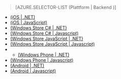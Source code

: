 > [AZURE.SELECTOR-LIST (Plattform | Backend )]

-   [(iOS | .NET)][(iOS | .NET)]
-   [(iOS | JavaScript)][(iOS | JavaScript)]
-   [(Windows Store C# | .NET)][(Windows Store C# | .NET)]
-   [(Windows Store C# | Javascript)][(Windows Store C# | Javascript)]
-   [(Windows Store JavaScript | .NET)][(Windows Store JavaScript | .NET)]
-   [(Windows Store JavaScript | Javascript)][(Windows Store JavaScript | Javascript)]
-   -   [(Windows Phone | .NET)][(Windows Phone | .NET)]
-   [(Windows Phone | Javascript)][(Windows Phone | Javascript)]
-   [(Android | .NET)][(Android | .NET)]
-   [(Android | Javascript)][(Android | Javascript)]

  [(iOS | .NET)]: /de-de/documentation/articles/mobile-services-dotnet-backend-ios-get-started-push/
  [(iOS | JavaScript)]: /de-de/documentation/articles/mobile-services-javascript-backend-ios-get-started-push/
  [(Windows Store C# | .NET)]: /de-de/documentation/articles/mobile-services-dotnet-backend-windows-store-dotnet-get-started-push/
  [(Windows Store C# | Javascript)]: /de-de/documentation/articles/mobile-services-javascript-backend-windows-store-dotnet-get-started-push/
  [(Windows Store JavaScript | .NET)]: /de-de/documentation/articles/mobile-services-dotnet-backend-windows-store-javascript-get-started-push/
  [(Windows Store JavaScript | Javascript)]: /de-de/documentation/articles/mobile-services-javascript-backend-windows-store-javascript-get-started-push/
  [(Windows Phone | .NET)]: /de-de/documentation/articles/mobile-services-dotnet-backend-windows-phone-get-started-push/
  [(Windows Phone | Javascript)]: /de-de/documentation/articles/mobile-services-javascript-backend-windows-phone-get-started-push/
  [(Android | .NET)]: /de-de/documentation/articles/mobile-services-dotnet-backend-android-get-started-push/
  [(Android | Javascript)]: /de-de/documentation/articles/mobile-services-javascript-backend-android-get-started-push/
